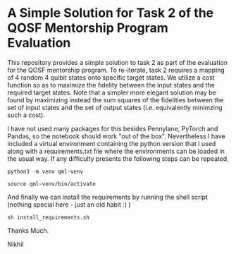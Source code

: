 # A Simple Solution for Task 2 of the QOSF Mentorship Program Evaluation

This repository provides a simple solution to task 2 as part of the evaluation for the QOSF mentorship program. To re-iterate, task 2 requires a mapping of 4 random 4 quibit states onto specific target states. We utilize a cost function so as to maximize the fidelity between the input states and the required target states. Note that a simpler more elegant solution may be found by maximizing instead the sum squares of the fidelities between the set of input states and the set of output states (i.e. equivalently minimzing such a cost). 

I have not used many packages for this besides Pennylane, PyTorch and Pandas, so the notebook should work "out of the box". Nevertheless I have included a virtual environment containing the python version that I used along with a requirements.txt file where the environments can be loaded in the usual way. If any difficulty presents the following steps can be repeated, 

```python3 -m venv qml-venv```

```source qml-venv/bin/activate``` 

And finally we can install the requirements by running the shell script (nothing special here - just an old habit :) )

```sh install_requirements.sh```

Thanks Much. 

Nikhil
